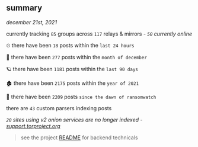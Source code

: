 
## summary
_december 21st, 2021_

currently tracking `85` groups across `117` relays & mirrors - _`50` currently online_

⏲ there have been `18` posts within the `last 24 hours`

🦈 there have been `277` posts within the `month of december`

🪐 there have been `1181` posts within the `last 90 days`

🏚 there have been `2175` posts within the `year of 2021`

🦕 there have been `2209` posts `since the dawn of ransomwatch`

there are `43` custom parsers indexing posts

_`20` sites using v2 onion services are no longer indexed - [support.torproject.org](https://support.torproject.org/onionservices/v2-deprecation/)_

> see the project [README](https://github.com/thetanz/ransomwatch#ransomwatch--) for backend technicals
